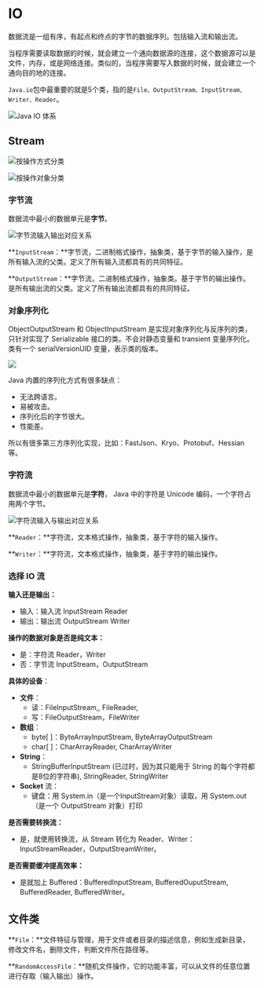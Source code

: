 # IO

数据流是一组有序，有起点和终点的字节的数据序列。包括输入流和输出流。

当程序需要读取数据的时候，就会建立一个通向数据源的连接，这个数据源可以是文件，内存，或是网络连接。类似的，当程序需要写入数据的时候，就会建立一个通向目的地的连接。

`Java.io`包中最重要的就是5个类，指的是`File、OutputStream、InputStream、Writer、Reader`。

![Java IO &#x4F53;&#x7CFB;](../../.gitbook/assets/image%20%28240%29.png)

## Stream

![&#x6309;&#x64CD;&#x4F5C;&#x65B9;&#x5F0F;&#x5206;&#x7C7B;](../../.gitbook/assets/image%20%28224%29.png)

![&#x6309;&#x64CD;&#x4F5C;&#x5BF9;&#x8C61;&#x5206;&#x7C7B;](../../.gitbook/assets/image%20%28162%29.png)

### 字节流

数据流中最小的数据单元是**字节**。

![&#x5B57;&#x8282;&#x6D41;&#x8F93;&#x5165;&#x8F93;&#x51FA;&#x5BF9;&#x5E94;&#x5173;&#x7CFB;](../../.gitbook/assets/image%20%28176%29.png)



**`InputStream`：**字节流，二进制格式操作，抽象类，基于字节的输入操作，是所有输入流的父类。定义了所有输入流都具有的共同特征。

**`OutputStream`：**字节流，二进制格式操作，抽象类。基于字节的输出操作。是所有输出流的父类。定义了所有输出流都具有的共同特征。

### 对象序列化

ObjectOutputStream 和 ObjectInputStream 是实现对象序列化与反序列的类，只针对实现了 Serializable 接口的类。不会对静态变量和 transient 变量序列化。类有一个 serialVersionUID 变量，表示类的版本。

![](../../.gitbook/assets/image%20%28158%29.png)

Java 内置的序列化方式有很多缺点：

* 无法跨语言。
* 易被攻击。
* 序列化后的字节很大。
* 性能差。

所以有很多第三方序列化实现，比如：FastJson、Kryo、Protobuf、Hessian 等。

### 字符流

数据流中最小的数据单元是**字符**， Java 中的字符是 Unicode 编码，一个字符占用两个字节。

![&#x5B57;&#x7B26;&#x6D41;&#x8F93;&#x5165;&#x4E0E;&#x8F93;&#x51FA;&#x5BF9;&#x5E94;&#x5173;&#x7CFB;](../../.gitbook/assets/image%20%2842%29.png)

**`Reader`：**字符流，文本格式操作，抽象类，基于字符的输入操作。

**`Writer`：**字符流，文本格式操作，抽象类，基于字符的输出操作。

### 选择 IO 流

**输入还是输出：**

* 输入：输入流 InputStream Reader
* 输出：输出流 OutputStream Writer

**操作的数据对象是否是纯文本：**

* 是：字符流 Reader，Writer
* 否：字节流 InputStream，OutputStream

**具体的设备**：

* **文件**：
  * 读：FileInputStream,, FileReader,
  * 写：FileOutputStream，FileWriter
* **数组**：
  * byte\[ \]：ByteArrayInputStream, ByteArrayOutputStream
  * char\[ \]：CharArrayReader, CharArrayWriter
* **String**：
  * StringBufferInputStream \(已过时，因为其只能用于 String 的每个字符都是8位的字符串\), StringReader, StringWriter
* **Socket** 流：
  * 键盘：用 System.in（是一个InputStream对象）读取，用 System.out（是一个 OutputStream 对象）打印

**是否需要转换流：**

* 是，就使用转换流，从 Stream 转化为 Reader、Writer：InputStreamReader，OutputStreamWriter。

**是否需要缓冲提高效率：**

* 是就加上 Buffered：BufferedInputStream, BufferedOuputStream, BufferedReader, BufferedWriter。

## 文件类

**`File`：**文件特征与管理，用于文件或者目录的描述信息，例如生成新目录，修改文件名，删除文件，判断文件所在路径等。

**`RandomAccessFile`：**随机文件操作，它的功能丰富，可以从文件的任意位置进行存取（输入输出）操作。


